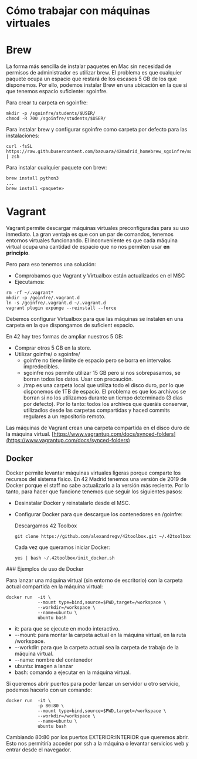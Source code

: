 # Cómo trabajar con máquinas virtuales

# Brew

La forma más sencilla de instalar paquetes en Mac sin necesidad de permisos de administrador es utilizar brew.
El problema es que cualquier paquete ocupa un espacio que restará de los escasos 5 GB de los que disponemos. Por ello, podemos instalar Brew en una ubicación en la que sí que tenemos espacio suficiente: sgoinfre.

Para crear tu carpeta en sgoinfre:
````
mkdir -p /sgoinfre/students/$USER/
chmod -R 700 /sgoinfre/students/$USER/
````
Para instalar brew y configurar sgoinfre como carpeta por defecto para las instalaciones:
````
curl -fsSL https://raw.githubusercontent.com/bazuara/42madrid_homebrew_sgoinfre/master/install.sh | zsh
````
Para instalar cualquier paquete con brew:
````
brew install python3
...
brew install <paquete>
````

# Vagrant

Vagrant permite descargar máquinas virtuales preconfiguradas para su uso inmediato.
La gran ventaja es que con un par de comandos, tenemos entornos virtuales funcionando.
El inconveniente es que cada máquina virtual ocupa una cantidad de espacio que no nos permiten usar __en principio__.

Pero para eso tenemos una solución:

 - Comprobamos que Vagrant y Virtualbox están actualizados en el MSC
 - Ejecutamos:
````
rm -rf ~/.vagrant* 
mkdir -p /goinfre/.vagrant.d
ln -s /goinfre/.vagrant.d ~/.vagrant.d
vagrant plugin expunge --reinstall --force
````

Debemos configurar Virtualbox para que las máquinas se instalen en una carpeta en la que dispongamos de suficient espacio.

En 42 hay tres formas de ampliar nuestros 5 GB:
- Comprar otros 5 GB en la store.
- Utilizar goinfre/ o sgoinfre/
    - goinfre no tiene límite de espacio pero se borra en intervalos impredecibles.
    - sgoinfre nos permite utilizar 15 GB pero si nos sobrepasamos, se borran todos los datos. Usar con precaución.
    - /tmp es una carpeta local que utiliza todo el disco duro, por lo que disponemos de 1TB de espacio.
    El problema es que los archivos se borran si no los utilizamos durante un tiempo determinado (3 días por defecto). Por lo tanto: todos los archivos que queráis conservar, utilizadlos desde las carpetas compartidas y haced commits regulares a un repositorio remoto.

Las máquinas de Vagrant crean una carpeta compartida en el disco duro de la máquina virtual.
[https://www.vagrantup.com/docs/synced-folders](https://www.vagrantup.com/docs/synced-folders)


## Docker

Docker permite levantar máquinas virtuales ligeras porque comparte los recursos del sistema físico. En 42 Madrid tenemos una versión de 2019 de Docker porque el staff no sabe actualizarlo a la versión más reciente.
Por lo tanto, para hacer que funcione tenemos que seguir los siguientes pasos:

- Desinstalar Docker y reinstalarlo desde el MSC.
- Configurar Docker para que descargue los contenedores en /goinfre:

    Descargamos 42 Toolbox
    ````
    git clone https://github.com/alexandregv/42toolbox.git ~/.42toolbox
    ````
    Cada vez que queramos iniciar Docker:
    ````
    yes | bash ~/.42toolbox/init_docker.sh
    ````

### Ejemplos de uso de Docker

Para lanzar una máquina virtual (sin entorno de escritorio) con la carpeta actual compartida en la máquina virtual:
```
docker run  -it \
            --mount type=bind,source=$PWD,target=/workspace \
            --workdir=/workspace \
            --name=ubuntu \
            ubuntu bash
```

- it: para que se ejecute en modo interactivo.
- --mount: para montar la carpeta actual en la máquina virtual, en la ruta /workspace.
- --workdir: para que la carpeta actual sea la carpeta de trabajo de la máquina virtual.
- --name: nombre del contenedor
- ubuntu: imagen a lanzar
- bash: comando a ejecutar en la máquina virtual.

Si queremos abrir puertos para poder lanzar un servidor u otro servicio, podemos hacerlo con un comando:
```
docker run  -it \
            -p 80:80 \
            --mount type=bind,source=$PWD,target=/workspace \
            --workdir=/workspace \
            --name=ubuntu \
            ubuntu bash
```

Cambiando 80:80 por los puertos EXTERIOR:INTERIOR que queremos abrir. Esto nos permitiría acceder por ssh a la máquina o levantar servicios web y entrar desde el navegador.